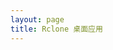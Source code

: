 ```yaml
---
layout: page
title: Rclone 桌面应用
---
```

<script setup>
import AppHome from '@share/components/AppHome.vue'
import code from '@theme/lib/code'

const version = "1.2.0"

const downloads = [
  {
    key: 'windows',
    name: 'Windows',
    ext: '.exe',
    href: `https://release.liriliri.io/rem/REM-${version}-win-x64.exe`,
  },
  {
    key: 'mac',
    name: 'macOS Apple silicon',
    ext: '.dmg',
    href: `https://release.liriliri.io/rem/REM-${version}-mac-arm64.dmg `,
  },
  {
    key: 'mac_x64',
    name: 'macOS Intel chip ',
    ext: '.dmg',
    href: `https://release.liriliri.io/rem/REM-${version}-mac-x64.dmg`,
  },
  {
    key: 'linux',
    name: 'Linux',
    ext: '.AppImage',
    href: `https://release.liriliri.io/rem/REM-${version}-linux-x86_64.AppImage`,
  }
]

const features = [
  {
    title: '开箱即用',
    desc: '内置 Rclone，下载安装即可使用。',
    image: '/multiwindow.png',
  },
  {
    title: '功能齐全',
    desc: '支持上传下载、复制粘贴等操作。',
    image: '/preview.png',
  },
  {
    title: '简单易用',
    desc: '全图形化界面，一键操作，不用输入任何命令。',
    image: '/screenshot.png',
  }
]
</script>

<AppHome 
  title="REM Rclone 桌面应用" 
  subtitle="REM 是一款基于 Rclone 的桌面应用程序，可让您轻松浏览、整理和传输各个云存储中的文件。"
  :code="code"
  :version="version"
  :downloads="downloads"
  :features="features"
  :changelogUrl="`https://github.com/liriliri/rem/releases/tag/v${version}`"
/>
